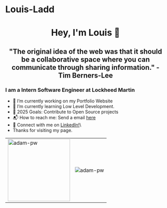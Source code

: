 # Louis-Ladd

<p>
  <h1 align="center"><b>Hey, I'm Louis 🧍</b></h1>
</p>

<p>
  <h2 align="center"><b>"The original idea of the web was that it should be a collaborative space where you can communicate through sharing information." - Tim Berners-Lee</b></h2>
</p>

### I am a Intern Software Engineer at Lockheed Martin
- 🔭 I’m currently working on my Portfolio Website
- 🌱 I’m currently learning Low Level Development.
- 🥅 2025 Goals: Contribute to Open Source projects
- 📬 How to reach me: Send a email <a href="mailto:lewisharshman1@gmail.com"> here </a>
- 📶 Connect with me on [LinkedIn!](https://www.linkedin.com/in/louis-harshman/)\
- Thanks for visiting my page.

<table align="center">
  <tr>
    <td>
      <img src="https://github-readme-stats.vercel.app/api/top-langs?username=Louis-Ladd&show_icons=true&locale=en&bg_color=0d1117&text_color=ffffff&layout=compact" alt="adam-pw" style="height: 195px;" bg_color=#808080/>
    </td>
    <td>
      <img src="https://github-readme-stats.vercel.app/api?username=Louis-Ladd&show_icons=true&locale=en&bg_color=0d1117&text_color=ffffff&layout=compact" alt="adam-pw" bg_color=#808080/>
    </td>
  </tr>
</table>

